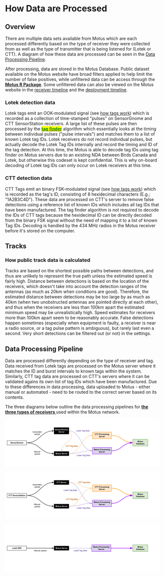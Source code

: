 # How Data are Processed

## Overview

There are multiple data sets available from Motus which are each processed differently based on the type of receiver they were collected from as well as the type of transmitter that is being listened for (Lotek or CTT). A diagram of how these data are processed can be seen in the [Data Processing Pipeline](how-data-are-processed.md#data-processing-pipeline).&#x20;

After processing, data are stored in the Motus Database. Public dataset available on the Motus website have broad filters applied to help limit the number of false positives, while unfiltered data can be access through the [**Motus R Package**](https://motuswts.github.io/motus/). Some unfiltered data can also be viewed on the Motus website in the [receiver timeline](../explore/detection-timelines.md#receiver-timeline) and the [deployment timeline](../explore/detection-timelines.md#deployment-timeline).

### Lotek detection data

Lotek tags emit an OOK-modulated signal (see [how tags work](../tags/how-tags-work.md#lotek-radio-tags)) which is recorded as a collection of time-stamped "pulses" on SensorGnome and CTT SensorStation receivers. A large list of these pulses are then processed by the [<mark style="color:green;">**tag finder**</mark>](how-data-are-processed/tag-finder.md) algorithm which essentially looks at the timing between individual pulses ("pulse intervals") and matches them to a list of known Lotek tag IDs. Lotek receivers do not record individual pulses, but actually decode the Lotek Tag IDs internally and record the timing and ID of the tag detection. At this time, the Motus is able to decode tag IDs using tag finder on Motus servers due to an existing NDA between Birds Canada and Lotek, but otherwise this codeset is kept confidential. This is why on-board decoding of Lotek tag IDs can only occur on Lotek receivers at this time.

### **CTT detection data**

CTT Tags emit an binary FSK-modulated signal (see [how tags work](../tags/how-tags-work.md#what-types-of-tags-are-there)) which is recorded as the tag's ID, consisting of 8 hexidecimal characters (E.g.; "1A2B3C4D"). These data are processed on CTT's server to remove false detections using a reference list of known IDs which includes all tag IDs that have been manufactured. The tag finder algorithm is not required to decode the IDs of CTT tags because the hexidecimal ID can be directly decoded from the binary FSK signal without the need of mapping it to a list of known Tag IDs. Decoding is handled by the 434 MHz radios in the Motus receiver before it's stored on the computer.

## Tracks

### How public track data is calculated

Tracks are based on the shortest possible paths between detections, and thus are unlikely to represent the true path unless the estimated speed is fairly high. Distance between detections is based on the location of the receivers, which doesn't take into account the detection ranges of the antennas (as much as 20km when conditions are good). Therefore, the estimated distance between detections may be too large by as much as 40km (when two unobstructed antennas are pointed directly at each other), and thus when the receivers are less than 100km apart the estimated minimum speed may be unrealistically high. Speed estimates for receivers more than 100km apart seem to be reasonably accurate. False detections happen sometimes (especially when equipment is faulty, a receiver is near a radio source, or a tag pulse pattern is ambiguous), but rarely last even a second. Very short detections can be filtered out (or not) in the settings.

## Data Processing Pipeline

Data are processed differently depending on the type of receiver and tag. Data received from Lotek tags are processed on the Motus server where it matches the ID and burst intervals to known tags within the system. Similarly, CTT tag data are processed on CTT's servers where it can be validated agains its own list of tag IDs which have been manufactured. Due to these differences in data processing, data uploaded to Motus - either manual or automated - need to be routed to the correct server based on its contents.

The three diagrams below outline the data processing pipelines for [**the three types of receivers** ](../stations/station-equipment/receivers.md)used within the Motus network.

![SesnorGnome Data Processing Pipeline](<../.gitbook/assets/SensorGnome Data Processing Pipeline Diagram.png>)

![CTT SensorStation Data Processing Pipeline](<../.gitbook/assets/CTT SensorStation Data Processing Pipeline Diagram.png>)

![Lotek SRX Data Processing Pipeline](<../.gitbook/assets/Lotek SRX Data Processing Pipeline Diagram.png>)
